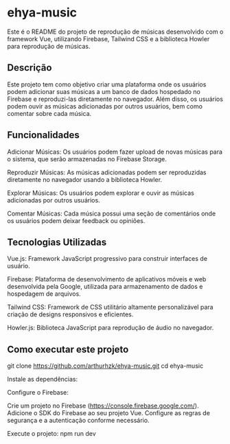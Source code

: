 # ehya-music

Este é o README do projeto de reprodução de músicas desenvolvido com o framework Vue, utilizando Firebase, Tailwind CSS e a biblioteca Howler para reprodução de músicas.

## Descrição

Este projeto tem como objetivo criar uma plataforma onde os usuários podem adicionar suas músicas a um banco de dados hospedado no Firebase e reproduzi-las diretamente no navegador. Além disso, os usuários podem ouvir as músicas adicionadas por outros usuários, bem como comentar sobre cada música.

## Funcionalidades

Adicionar Músicas: Os usuários podem fazer upload de novas músicas para o sistema, que serão armazenadas no Firebase Storage.

Reproduzir Músicas: As músicas adicionadas podem ser reproduzidas diretamente no navegador usando a biblioteca Howler.

Explorar Músicas: Os usuários podem explorar e ouvir as músicas adicionadas por outros usuários.

Comentar Músicas: Cada música possui uma seção de comentários onde os usuários podem deixar feedback ou opiniões.

## Tecnologias Utilizadas

Vue.js: Framework JavaScript progressivo para construir interfaces de usuário.

Firebase: Plataforma de desenvolvimento de aplicativos móveis e web desenvolvida pela Google, utilizada para armazenamento de dados e hospedagem de arquivos.

Tailwind CSS: Framework de CSS utilitário altamente personalizável para criação de designs responsivos e eficientes.

Howler.js: Biblioteca JavaScript para reprodução de áudio no navegador.

## Como executar este projeto

git clone https://github.com/arthurhzk/ehya-music.git
cd ehya-music

Instale as dependências:

Configure o Firebase:

Crie um projeto no Firebase (https://console.firebase.google.com/).
Adicione o SDK do Firebase ao seu projeto Vue.
Configure as regras de segurança e a autenticação conforme necessário.

Execute o projeto:
npm run dev

